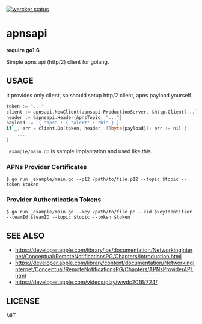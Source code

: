 [![wercker status](https://app.wercker.com/status/c1941900b79b7ec8d1a01c7f023ce11b/s/master "wercker status")](https://app.wercker.com/project/bykey/c1941900b79b7ec8d1a01c7f023ce11b)

# apnsapi

**require go1.6**

Simple apns api (http/2) client for golang.

## USAGE

It provides only client, so should setup http/2 client, apns payload yourself.

```go
token := "..."
client := apnsapi.NewClient(apnsapi.ProductionServer, &http.Client{...})
header := &apnsapi.Header{ApnsTopic: "..."}
payload := `{ "aps" : { "alert" : "hi" } }`
if _, err = client.Do(token, header, []byte{payload}); err != nil {
    ...
}
```

```_example/main.go``` is sample implantation and used like this.

### APNs Provider Certificates

```
$ go run _example/main.go --p12 /path/to/file.p12 --topic $topic --token $token
```

### Provider Authentication Tokens

```
$ go run _example/main.go --key /path/to/file.p8 --kid $keyIdentifier --teamId $teamID --topic $topic --token $token
```

## SEE ALSO

* https://developer.apple.com/library/ios/documentation/NetworkingInternet/Conceptual/RemoteNotificationsPG/Chapters/Introduction.html
* https://developer.apple.com/library/content/documentation/NetworkingInternet/Conceptual/RemoteNotificationsPG/Chapters/APNsProviderAPI.html
* https://developer.apple.com/videos/play/wwdc2016/724/

## LICENSE

MIT
